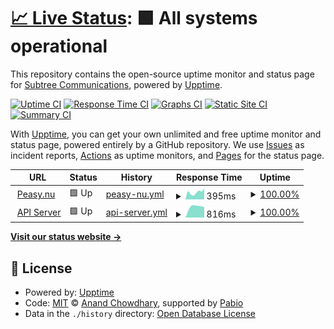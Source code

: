 # [📈 Live Status](https://subtree.github.io/saas-template-upptime): <!--live status--> **🟩 All systems operational**

This repository contains the open-source uptime monitor and status page for [Subtree Communications](http://www.subtree.se), powered by [Upptime](https://github.com/upptime/upptime).

[![Uptime CI](https://github.com/subtree/saas-template-upptime/workflows/Uptime%20CI/badge.svg)](https://github.com/subtree/saas-template-upptime/actions?query=workflow%3A%22Uptime+CI%22)
[![Response Time CI](https://github.com/subtree/saas-template-upptime/workflows/Response%20Time%20CI/badge.svg)](https://github.com/subtree/saas-template-upptime/actions?query=workflow%3A%22Response+Time+CI%22)
[![Graphs CI](https://github.com/subtree/saas-template-upptime/workflows/Graphs%20CI/badge.svg)](https://github.com/subtree/saas-template-upptime/actions?query=workflow%3A%22Graphs+CI%22)
[![Static Site CI](https://github.com/subtree/saas-template-upptime/workflows/Static%20Site%20CI/badge.svg)](https://github.com/subtree/saas-template-upptime/actions?query=workflow%3A%22Static+Site+CI%22)
[![Summary CI](https://github.com/subtree/saas-template-upptime/workflows/Summary%20CI/badge.svg)](https://github.com/subtree/saas-template-upptime/actions?query=workflow%3A%22Summary+CI%22)

With [Upptime](https://upptime.js.org), you can get your own unlimited and free uptime monitor and status page, powered entirely by a GitHub repository. We use [Issues](https://github.com/subtree/saas-template-upptime/issues) as incident reports, [Actions](https://github.com/subtree/saas-template-upptime/actions) as uptime monitors, and [Pages](https://subtree.github.io/saas-template-upptime) for the status page.

<!--start: status pages-->
<!-- This summary is generated by Upptime (https://github.com/upptime/upptime) -->
<!-- Do not edit this manually, your changes will be overwritten -->
<!-- prettier-ignore -->
| URL | Status | History | Response Time | Uptime |
| --- | ------ | ------- | ------------- | ------ |
| <img alt="" src="https://icons.duckduckgo.com/ip3/www.peasy.nu.ico" height="13"> [Peasy.nu](https://www.peasy.nu) | 🟩 Up | [peasy-nu.yml](https://github.com/pal/saas-template-upptime/commits/HEAD/history/peasy-nu.yml) | <details><summary><img alt="Response time graph" src="./graphs/peasy-nu/response-time-week.png" height="20"> 395ms</summary><br><a href="https://pal.github.io/saas-template-upptime/history/peasy-nu"><img alt="Response time 395" src="https://img.shields.io/endpoint?url=https%3A%2F%2Fraw.githubusercontent.com%2Fpal%2Fsaas-template-upptime%2FHEAD%2Fapi%2Fpeasy-nu%2Fresponse-time.json"></a><br><a href="https://pal.github.io/saas-template-upptime/history/peasy-nu"><img alt="24-hour response time 609" src="https://img.shields.io/endpoint?url=https%3A%2F%2Fraw.githubusercontent.com%2Fpal%2Fsaas-template-upptime%2FHEAD%2Fapi%2Fpeasy-nu%2Fresponse-time-day.json"></a><br><a href="https://pal.github.io/saas-template-upptime/history/peasy-nu"><img alt="7-day response time 395" src="https://img.shields.io/endpoint?url=https%3A%2F%2Fraw.githubusercontent.com%2Fpal%2Fsaas-template-upptime%2FHEAD%2Fapi%2Fpeasy-nu%2Fresponse-time-week.json"></a><br><a href="https://pal.github.io/saas-template-upptime/history/peasy-nu"><img alt="30-day response time 395" src="https://img.shields.io/endpoint?url=https%3A%2F%2Fraw.githubusercontent.com%2Fpal%2Fsaas-template-upptime%2FHEAD%2Fapi%2Fpeasy-nu%2Fresponse-time-month.json"></a><br><a href="https://pal.github.io/saas-template-upptime/history/peasy-nu"><img alt="1-year response time 395" src="https://img.shields.io/endpoint?url=https%3A%2F%2Fraw.githubusercontent.com%2Fpal%2Fsaas-template-upptime%2FHEAD%2Fapi%2Fpeasy-nu%2Fresponse-time-year.json"></a></details> | <details><summary><a href="https://pal.github.io/saas-template-upptime/history/peasy-nu">100.00%</a></summary><a href="https://pal.github.io/saas-template-upptime/history/peasy-nu"><img alt="All-time uptime 100.00%" src="https://img.shields.io/endpoint?url=https%3A%2F%2Fraw.githubusercontent.com%2Fpal%2Fsaas-template-upptime%2FHEAD%2Fapi%2Fpeasy-nu%2Fuptime.json"></a><br><a href="https://pal.github.io/saas-template-upptime/history/peasy-nu"><img alt="24-hour uptime 100.00%" src="https://img.shields.io/endpoint?url=https%3A%2F%2Fraw.githubusercontent.com%2Fpal%2Fsaas-template-upptime%2FHEAD%2Fapi%2Fpeasy-nu%2Fuptime-day.json"></a><br><a href="https://pal.github.io/saas-template-upptime/history/peasy-nu"><img alt="7-day uptime 100.00%" src="https://img.shields.io/endpoint?url=https%3A%2F%2Fraw.githubusercontent.com%2Fpal%2Fsaas-template-upptime%2FHEAD%2Fapi%2Fpeasy-nu%2Fuptime-week.json"></a><br><a href="https://pal.github.io/saas-template-upptime/history/peasy-nu"><img alt="30-day uptime 100.00%" src="https://img.shields.io/endpoint?url=https%3A%2F%2Fraw.githubusercontent.com%2Fpal%2Fsaas-template-upptime%2FHEAD%2Fapi%2Fpeasy-nu%2Fuptime-month.json"></a><br><a href="https://pal.github.io/saas-template-upptime/history/peasy-nu"><img alt="1-year uptime 100.00%" src="https://img.shields.io/endpoint?url=https%3A%2F%2Fraw.githubusercontent.com%2Fpal%2Fsaas-template-upptime%2FHEAD%2Fapi%2Fpeasy-nu%2Fuptime-year.json"></a></details>
| <img alt="" src="https://icons.duckduckgo.com/ip3/saas-template.cool-runner-1.subtree.se.ico" height="13"> [API Server](https://saas-template.cool-runner-1.subtree.se/api/health) | 🟩 Up | [api-server.yml](https://github.com/pal/saas-template-upptime/commits/HEAD/history/api-server.yml) | <details><summary><img alt="Response time graph" src="./graphs/api-server/response-time-week.png" height="20"> 816ms</summary><br><a href="https://pal.github.io/saas-template-upptime/history/api-server"><img alt="Response time 816" src="https://img.shields.io/endpoint?url=https%3A%2F%2Fraw.githubusercontent.com%2Fpal%2Fsaas-template-upptime%2FHEAD%2Fapi%2Fapi-server%2Fresponse-time.json"></a><br><a href="https://pal.github.io/saas-template-upptime/history/api-server"><img alt="24-hour response time 747" src="https://img.shields.io/endpoint?url=https%3A%2F%2Fraw.githubusercontent.com%2Fpal%2Fsaas-template-upptime%2FHEAD%2Fapi%2Fapi-server%2Fresponse-time-day.json"></a><br><a href="https://pal.github.io/saas-template-upptime/history/api-server"><img alt="7-day response time 816" src="https://img.shields.io/endpoint?url=https%3A%2F%2Fraw.githubusercontent.com%2Fpal%2Fsaas-template-upptime%2FHEAD%2Fapi%2Fapi-server%2Fresponse-time-week.json"></a><br><a href="https://pal.github.io/saas-template-upptime/history/api-server"><img alt="30-day response time 816" src="https://img.shields.io/endpoint?url=https%3A%2F%2Fraw.githubusercontent.com%2Fpal%2Fsaas-template-upptime%2FHEAD%2Fapi%2Fapi-server%2Fresponse-time-month.json"></a><br><a href="https://pal.github.io/saas-template-upptime/history/api-server"><img alt="1-year response time 816" src="https://img.shields.io/endpoint?url=https%3A%2F%2Fraw.githubusercontent.com%2Fpal%2Fsaas-template-upptime%2FHEAD%2Fapi%2Fapi-server%2Fresponse-time-year.json"></a></details> | <details><summary><a href="https://pal.github.io/saas-template-upptime/history/api-server">100.00%</a></summary><a href="https://pal.github.io/saas-template-upptime/history/api-server"><img alt="All-time uptime 100.00%" src="https://img.shields.io/endpoint?url=https%3A%2F%2Fraw.githubusercontent.com%2Fpal%2Fsaas-template-upptime%2FHEAD%2Fapi%2Fapi-server%2Fuptime.json"></a><br><a href="https://pal.github.io/saas-template-upptime/history/api-server"><img alt="24-hour uptime 100.00%" src="https://img.shields.io/endpoint?url=https%3A%2F%2Fraw.githubusercontent.com%2Fpal%2Fsaas-template-upptime%2FHEAD%2Fapi%2Fapi-server%2Fuptime-day.json"></a><br><a href="https://pal.github.io/saas-template-upptime/history/api-server"><img alt="7-day uptime 100.00%" src="https://img.shields.io/endpoint?url=https%3A%2F%2Fraw.githubusercontent.com%2Fpal%2Fsaas-template-upptime%2FHEAD%2Fapi%2Fapi-server%2Fuptime-week.json"></a><br><a href="https://pal.github.io/saas-template-upptime/history/api-server"><img alt="30-day uptime 100.00%" src="https://img.shields.io/endpoint?url=https%3A%2F%2Fraw.githubusercontent.com%2Fpal%2Fsaas-template-upptime%2FHEAD%2Fapi%2Fapi-server%2Fuptime-month.json"></a><br><a href="https://pal.github.io/saas-template-upptime/history/api-server"><img alt="1-year uptime 100.00%" src="https://img.shields.io/endpoint?url=https%3A%2F%2Fraw.githubusercontent.com%2Fpal%2Fsaas-template-upptime%2FHEAD%2Fapi%2Fapi-server%2Fuptime-year.json"></a></details>

<!--end: status pages-->

[**Visit our status website →**](https://subtree.github.io/saas-template-upptime)

## 📄 License

- Powered by: [Upptime](https://github.com/upptime/upptime)
- Code: [MIT](./LICENSE) © [Anand Chowdhary](https://anandchowdhary.com), supported by [Pabio](https://pabio.com)
- Data in the `./history` directory: [Open Database License](https://opendatacommons.org/licenses/odbl/1-0/)
